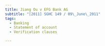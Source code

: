 ```yaml
---
title: Jiang Ou v EFG Bank AG
subtitle: "[2011] SGHC 149 / 09\_June\_2011"
tags:
  - Banking
  - Statement of account
  - Verification clauses

---
```


